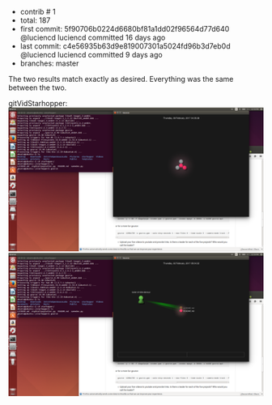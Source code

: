 * contrib # 1
* total: 187
* first commit: 5f90706b0224d6680bf81a1dd02f96564d77d640 @luciencd luciencd committed 16 days ago 
* last commit: c4e56935b63d9e819007301a5024fd96b3d7eb0d @luciencd luciencd committed 9 days ago 
* branches: master

The two results match exactly as desired. Everything was the same between the two.

gitVidStarhopper:
	![start](endshot.png)
	![end](startscreenshot.png)
